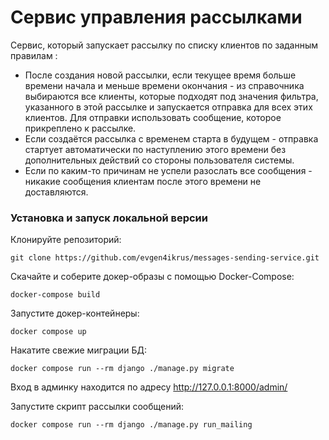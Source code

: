 # Сервис управления рассылками

Сервис, который запускает рассылку по списку клиентов  по заданным правилам :
- После создания новой рассылки, если текущее время больше времени начала и меньше времени окончания - из справочника выбираются все клиенты, которые подходят под значения фильтра, указанного в этой рассылке и запускается отправка для всех этих клиентов. Для отправки использовать сообщение, которое прикреплено к рассылке.
- Если создаётся рассылка с временем старта в будущем - отправка стартует автоматически по наступлению этого времени без дополнительных действий со стороны пользователя системы.
- Если по каким-то причинам не успели разослать все сообщения - никакие сообщения клиентам после этого времени не доставляются.

### Установка и запуск локальной версии
Клонируйте репозиторий:
```shell
git clone https://github.com/evgen4ikrus/messages-sending-service.git
```
Скачайте и соберите докер-образы с помощью Docker-Сompose:
```shell
docker-compose build
``` 
Запустите докер-контейнеры:
``` shell
docker compose up
```
Накатите свежие миграции БД:
```shell
docker compose run --rm django ./manage.py migrate
```
Вход в админку находится по адресу http://127.0.0.1:8000/admin/

Запустите скрипт рассылки сообщений:
```shell
docker compose run --rm django ./manage.py run_mailing
```
